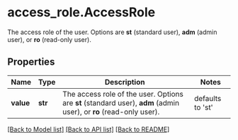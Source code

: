 # access_role.AccessRole

The access role of the user. Options are **st** (standard user), **adm** (admin user), or **ro** (read-only user).
## Properties
Name | Type | Description | Notes
------------ | ------------- | ------------- | -------------
**value** | **str** | The access role of the user. Options are **st** (standard user), **adm** (admin user), or **ro** (read-only user). | defaults to 'st'

[[Back to Model list]](../README.md#documentation-for-models) [[Back to API list]](../README.md#documentation-for-api-endpoints) [[Back to README]](../README.md)


